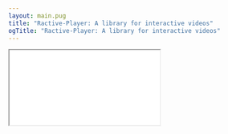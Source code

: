 ```yaml
---
layout: main.pug
title: "Ractive-Player: A library for interactive videos"
ogTitle: "Ractive-Player: A library for interactive videos"
---
```


<div class="video-container" style="width: 100%">
  <div class="aspect-ratio" style="padding-bottom: 62.5%">
    <iframe src="/r/rp-tutorial/" allowfullscreen></iframe>
  </div>
</div>

